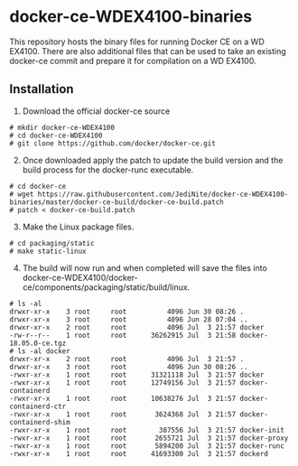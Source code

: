 # docker-ce-WDEX4100-binaries

This repository hosts the binary files for running Docker CE on a WD EX4100.  There are also additional files that can be used to take an existing docker-ce commit and prepare it for compilation on a WD EX4100.


## Installation

1. Download the official docker-ce source
```
# mkdir docker-ce-WDEX4100
# cd docker-ce-WDEX4100
# git clone https://github.com/docker/docker-ce.git
```
2. Once downloaded apply the patch to update the build version and the build process for the docker-runc executable.
```
# cd docker-ce
# wget https://raw.githubusercontent.com/JediNite/docker-ce-WDEX4100-binaries/master/docker-ce-build/docker-ce-build.patch
# patch < docker-ce-build.patch
```
3. Make the Linux package files.
```
# cd packaging/static
# make static-linux
```
4. The build will now run and when completed will save the files into docker-ce-WDEX4100/docker-ce/components/packaging/static/build/linux.
```
# ls -al
drwxr-xr-x    3 root     root          4096 Jun 30 08:26 .
drwxr-xr-x    3 root     root          4096 Jun 28 07:04 ..
drwxr-xr-x    2 root     root          4096 Jul  3 21:57 docker
-rw-r--r--    1 root     root      36262915 Jul  3 21:58 docker-18.05.0-ce.tgz
# ls -al docker
drwxr-xr-x    2 root     root          4096 Jul  3 21:57 .
drwxr-xr-x    3 root     root          4096 Jun 30 08:26 ..
-rwxr-xr-x    1 root     root      31321118 Jul  3 21:57 docker
-rwxr-xr-x    1 root     root      12749156 Jul  3 21:57 docker-containerd
-rwxr-xr-x    1 root     root      10638276 Jul  3 21:57 docker-containerd-ctr
-rwxr-xr-x    1 root     root       3624368 Jul  3 21:57 docker-containerd-shim
-rwxr-xr-x    1 root     root        387556 Jul  3 21:57 docker-init
-rwxr-xr-x    1 root     root       2655721 Jul  3 21:57 docker-proxy
-rwxr-xr-x    1 root     root       5894200 Jul  3 21:57 docker-runc
-rwxr-xr-x    1 root     root      41693300 Jul  3 21:57 dockerd
```


